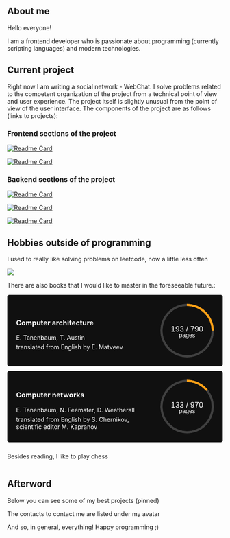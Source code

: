 <section>

  <h2>About me</h2>

  <p>
    Hello everyone!
  </p>
  <p>
    I am a frontend developer who is passionate about programming (currently scripting languages) and modern technologies.
  </p>

</section>

<section>

  <h2>Current project</h2>

  <p>
    Right now I am writing a social network - WebChat. I solve problems related to the competent organization of the project from a technical point of view and user experience. The project itself is slightly unusual from the point of view of the user interface. The components of the project are as follows (links to projects):
  </p>

  <h3>Frontend sections of the project</h3>

[![Readme Card](https://github-readme-stats.vercel.app/api/pin/?username=WebChat-team&repo=id.webchat.com)](https://github.com/WebChat-team/id.webchat.com)

[![Readme Card](https://github-readme-stats.vercel.app/api/pin/?username=WebChat-team&repo=webchat.com)](https://github.com/WebChat-team/webchat.com)


  <h3>Backend sections of the project</h3>

[![Readme Card](https://github-readme-stats.vercel.app/api/pin/?username=WebChat-team&repo=proxy_server)](https://github.com/WebChat-team/proxy_server)

[![Readme Card](https://github-readme-stats.vercel.app/api/pin/?username=WebChat-team&repo=token_server)](https://github.com/WebChat-team/token_server)

[![Readme Card](https://github-readme-stats.vercel.app/api/pin/?username=WebChat-team&repo=user_server)](https://github.com/WebChat-team/user_server)

</section>

<section>

  <h2>Hobbies outside of programming</h2>

  <p>I used to really like solving problems on leetcode, now a little less often</p>

  ![](https://leetcard.jacoblin.cool/Gleb001)

  <p>There are also books that I would like to master in the foreseeable future.:</p>

  <div class="bookshelf">
    <div class="book">
      <div class="about_book">
        <h3>Computer architecture</h3>
        <p>E. Tanenbaum, T. Austin</p>
        <p>translated from English by E. Matveev</p>
      </div>
      <div>
        <div class="info_page" style="--current: 193;--total: 790;--weight:5px;--color:#FFA116;">
          <span class="quantity"></span>
          <span class="unit_of_measurement">
            pages
          </span>
        </div>
      </div>
    </div>
    <div class="book">
      <div class="about_book">
        <h3>Computer networks</h3>
        <p>E. Tanenbaum, N. Feemster, D. Weatherall</p>
        <p>translated from English by S. Chernikov, scientific editor M. Kapranov</p>
      </div>
      <div>
        <div class="info_page" style="--current: 133;--total: 970;--weight:5px;--color:#FFA116;">
          <span class="quantity"></span>
          <span class="unit_of_measurement">
            pages
          </span>
        </div>
      </div>
    </div>
  </ul>

  <p>Besides reading, I like to play chess</p>

</section>

<section>

<h2>Afterword</h2>

  <p>
    Below you can see some of my best projects (pinned)
  </p>

  <p>
    The contacts to contact me are listed under my avatar
  </p>

  <p>
    And so, in general, everything!
    Happy programming ;)
  </p>

</section>

<style>

/* information about reading books */

.info_page {
  --width:125px;
  --procent: (var(--current) / var(--total)) * 100;

  width: var(--width);
  aspect-ratio: 1;
  position: relative;
  display: inline-grid;
  place-content: center;
  font-weight: medium;
  font-family: sans-serif;
}

.info_page:before {
  content: "";
  position: absolute;
  border-radius: 50%;
  inset: 0;
  background: conic-gradient(var(--color) calc(var(--procent)*1%),#404040 0);
  -webkit-mask:radial-gradient(farthest-side,#0000 calc(99% - var(--weight)),#000 calc(100% - var(--weigth)));
          mask:radial-gradient(farthest-side,#0000 calc(99% - var(--weight)),#000 calc(100% - var(--weight)));
}

.info_page:after {
  content: "";
  position: absolute;
  border-radius: 50%;
  inset: calc(50% - var(--weight)/2);
  background: var(--color);
  transform: rotate(calc(var(--procent)*3.6deg)) translateY(calc(50% - var(--width)/2));
}

.quantity:before {

  counter-reset: current var(--current) total var(--total);
  content: counter(current) " / " counter(total);
  display: inline;
  width: 100%;
  height: 30px;

  font-size: 18px;

  position: relative;

  top: 5px;

}

.unit_of_measurement {
  font-size: 14px;
  text-align: center;
}

  /* bookshelf */

  .bookshelf {

    display: flex;
    flex-direction: column;
    gap: 10px;

    width: 100%;

    padding: 0;
    margin: 0;

  }

  .book {

    width: 100%;
    display: flex;
    align-items: center;
    justify-content: space-between;
    gap: 10px;

    box-sizing: border-box;
    padding: 20px;

    border-radius: 5px;
    border: 1px solid #404040;

    background-color: #101010;

    color: white;

  }

  .book > h3 {
    margin: 0 0 10px;
  }

  .book p {
    transition: color .15s linear;
    margin: 5px 0;
  }

  .book:hover p {
    color: grey;
  }
  .book:hover .quantity {

    content: 
  }

</style>
